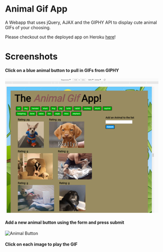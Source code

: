 # Animal Gif App
A Webapp that uses jQuery, AJAX and the GIPHY API to display cute animal GIFs of your choosing.

Please checkout out the deployed app on Heroku [here](###http://.herokuapp.com)!

# Screenshots

#### Click on a blue animal button to pull in GIFs from GIPHY 
![Animal Button](/screenshots/dog.png)

#### Add a new animal button using the form and press submit 
![Animal Button](/screenshots/.png)

#### Click on each image to play the GIF
